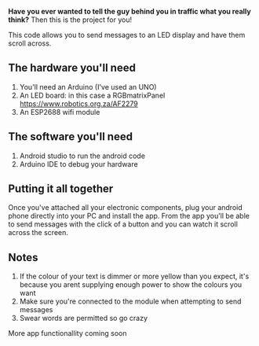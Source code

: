 **Have you ever wanted to tell the guy behind you in traffic what you really think?**
Then this is the project for you!

This code allows you to send messages to an LED display and have them scroll across.

## The hardware you'll need

1. You'll need an Arduino (I've used an UNO)
2. An LED board: in this case a RGBmatrixPanel https://www.robotics.org.za/AF2279
3. An ESP2688 wifi module

## The software you'll need

1. Android studio to run the android code
2. Arduino IDE to debug your hardware

## Putting it all together

Once you've attached all your electronic components, plug your android phone directly into your PC and install the app. From the app you'll be able to send messages with the click of a button and you can watch it scroll across the screen.

## Notes
1. If the colour of your text is dimmer or more yellow than you expect, it's because you arent supplying enough power to show the colours you want
2. Make sure you're connected to the module when attempting to send messages
3. Swear words are permitted so go crazy

More app functionallity coming soon
